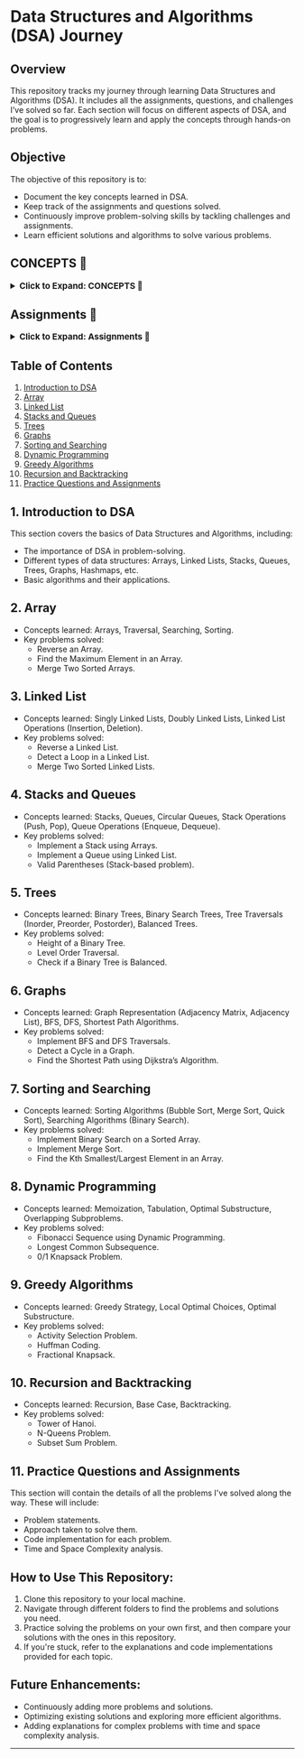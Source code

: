 

# **Data Structures and Algorithms (DSA) Journey**

## **Overview**
This repository tracks my journey through learning Data Structures and Algorithms (DSA). It includes all the assignments, questions, and challenges I’ve solved so far. Each section will focus on different aspects of DSA, and the goal is to progressively learn and apply the concepts through hands-on problems.

## **Objective**
The objective of this repository is to:
- Document the key concepts learned in DSA.
- Keep track of the assignments and questions solved.
- Continuously improve problem-solving skills by tackling challenges and assignments.
- Learn efficient solutions and algorithms to solve various problems.

## **CONCEPTS 📔**

<details>
<summary style="font-size: 15px; font-weight: bold; cursor: pointer;">Click to Expand: CONCEPTS 📔</summary>

### **[Binary Search ✅](./Concepts/Binary%20Search/Readme.md)**
### **[Conditionals and Loops ✅](./Concepts//Conditionals%20and%20Loops/Readme.md)**

</details>

## **Assignments 📔**

<details>
<summary style="font-size: 15px; font-weight: bold; cursor: pointer;">Click to Expand: Assignments 📔</summary>

### **[Question Set 1 ✅](./Question%20Set%2001/Readme.md)**
### **[Question Set 2 ✅](./Question%20Set%2002/Readme.md)**
### **[Question Set 3 ✅](./Question%20Set%2003/Readme.md)**
### **[Question Set 4 ✅](./Question%20Set%2004/Readme.md)**
### **[Question Set 5 ✅](./Question%20Set%2005/Readme.md)**

</details>

## **Table of Contents**
1. [Introduction to DSA](#introduction-to-dsa)
2. [Array](#array)
3. [Linked List](#linked-list)
4. [Stacks and Queues](#stacks-and-queues)
5. [Trees](#trees)
6. [Graphs](#graphs)
7. [Sorting and Searching](#sorting-and-searching)
8. [Dynamic Programming](#dynamic-programming)
9. [Greedy Algorithms](#greedy-algorithms)
10. [Recursion and Backtracking](#recursion-and-backtracking)
11. [Practice Questions and Assignments](#practice-questions-and-assignments)

## **1. Introduction to DSA**
This section covers the basics of Data Structures and Algorithms, including:
- The importance of DSA in problem-solving.
- Different types of data structures: Arrays, Linked Lists, Stacks, Queues, Trees, Graphs, Hashmaps, etc.
- Basic algorithms and their applications.

## **2. Array**
- Concepts learned: Arrays, Traversal, Searching, Sorting.
- Key problems solved:
  - Reverse an Array.
  - Find the Maximum Element in an Array.
  - Merge Two Sorted Arrays.
  
## **3. Linked List**
- Concepts learned: Singly Linked Lists, Doubly Linked Lists, Linked List Operations (Insertion, Deletion).
- Key problems solved:
  - Reverse a Linked List.
  - Detect a Loop in a Linked List.
  - Merge Two Sorted Linked Lists.

## **4. Stacks and Queues**
- Concepts learned: Stacks, Queues, Circular Queues, Stack Operations (Push, Pop), Queue Operations (Enqueue, Dequeue).
- Key problems solved:
  - Implement a Stack using Arrays.
  - Implement a Queue using Linked List.
  - Valid Parentheses (Stack-based problem).

## **5. Trees**
- Concepts learned: Binary Trees, Binary Search Trees, Tree Traversals (Inorder, Preorder, Postorder), Balanced Trees.
- Key problems solved:
  - Height of a Binary Tree.
  - Level Order Traversal.
  - Check if a Binary Tree is Balanced.

## **6. Graphs**
- Concepts learned: Graph Representation (Adjacency Matrix, Adjacency List), BFS, DFS, Shortest Path Algorithms.
- Key problems solved:
  - Implement BFS and DFS Traversals.
  - Detect a Cycle in a Graph.
  - Find the Shortest Path using Dijkstra’s Algorithm.

## **7. Sorting and Searching**
- Concepts learned: Sorting Algorithms (Bubble Sort, Merge Sort, Quick Sort), Searching Algorithms (Binary Search).
- Key problems solved:
  - Implement Binary Search on a Sorted Array.
  - Implement Merge Sort.
  - Find the Kth Smallest/Largest Element in an Array.

## **8. Dynamic Programming**
- Concepts learned: Memoization, Tabulation, Optimal Substructure, Overlapping Subproblems.
- Key problems solved:
  - Fibonacci Sequence using Dynamic Programming.
  - Longest Common Subsequence.
  - 0/1 Knapsack Problem.

## **9. Greedy Algorithms**
- Concepts learned: Greedy Strategy, Local Optimal Choices, Optimal Substructure.
- Key problems solved:
  - Activity Selection Problem.
  - Huffman Coding.
  - Fractional Knapsack.

## **10. Recursion and Backtracking**
- Concepts learned: Recursion, Base Case, Backtracking.
- Key problems solved:
  - Tower of Hanoi.
  - N-Queens Problem.
  - Subset Sum Problem.

## **11. Practice Questions and Assignments**
This section will contain the details of all the problems I've solved along the way. These will include:
- Problem statements.
- Approach taken to solve them.
- Code implementation for each problem.
- Time and Space Complexity analysis.

## **How to Use This Repository:**
1. Clone this repository to your local machine.
2. Navigate through different folders to find the problems and solutions you need.
3. Practice solving the problems on your own first, and then compare your solutions with the ones in this repository.
4. If you're stuck, refer to the explanations and code implementations provided for each topic.

## **Future Enhancements:**
- Continuously adding more problems and solutions.
- Optimizing existing solutions and exploring more efficient algorithms.
- Adding explanations for complex problems with time and space complexity analysis.

---

